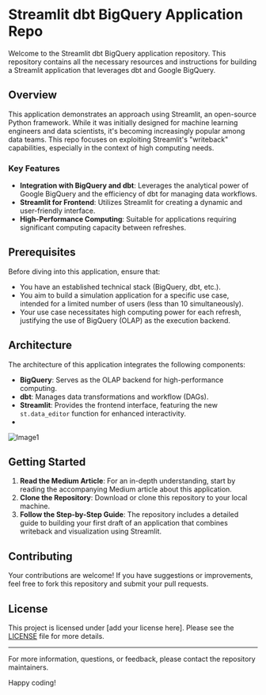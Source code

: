 # Streamlit dbt BigQuery Application Repo

Welcome to the Streamlit dbt BigQuery application repository. This repository contains all the necessary resources and instructions for building a Streamlit application that leverages dbt and Google BigQuery.

## Overview

This application demonstrates an approach using Streamlit, an open-source Python framework. While it was initially designed for machine learning engineers and data scientists, it's becoming increasingly popular among data teams. This repo focuses on exploiting Streamlit's "writeback" capabilities, especially in the context of high computing needs.

### Key Features

- **Integration with BigQuery and dbt**: Leverages the analytical power of Google BigQuery and the efficiency of dbt for managing data workflows.
- **Streamlit for Frontend**: Utilizes Streamlit for creating a dynamic and user-friendly interface.
- **High-Performance Computing**: Suitable for applications requiring significant computing capacity between refreshes.

## Prerequisites

Before diving into this application, ensure that:

- You have an established technical stack (BigQuery, dbt, etc.).
- You aim to build a simulation application for a specific use case, intended for a limited number of users (less than 10 simultaneously).
- Your use case necessitates high computing power for each refresh, justifying the use of BigQuery (OLAP) as the execution backend.

## Architecture

The architecture of this application integrates the following components:

- **BigQuery**: Serves as the OLAP backend for high-performance computing.
- **dbt**: Manages data transformations and workflow (DAGs).
- **Streamlit**: Provides the frontend interface, featuring the new `st.data_editor` function for enhanced interactivity.
- 
![Image1](https://github.com/gabriellongou/streamlit-dbt-writeback/assets/100798152/1ebd5877-b329-4196-9eda-3914e25759ed)

## Getting Started

1. **Read the Medium Article**: For an in-depth understanding, start by reading the accompanying Medium article about this application.
2. **Clone the Repository**: Download or clone this repository to your local machine.
3. **Follow the Step-by-Step Guide**: The repository includes a detailed guide to building your first draft of an application that combines writeback and visualization using Streamlit.

## Contributing

Your contributions are welcome! If you have suggestions or improvements, feel free to fork this repository and submit your pull requests.

## License

This project is licensed under [add your license here]. Please see the [LICENSE](LICENSE.md) file for more details.

---

For more information, questions, or feedback, please contact the repository maintainers.

Happy coding!
